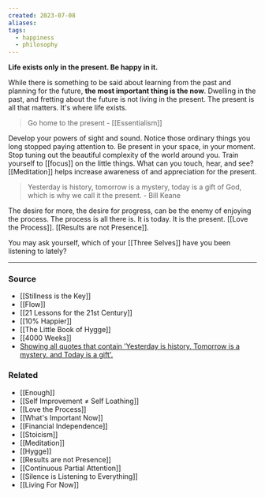 ```yaml
---
created: 2023-07-08
aliases: 
tags:
  - happiness
  - philosophy
---
```

**Life exists only in the present. Be happy in it.**

While there is something to be said about learning from the past and planning for the future, **the most important thing is the now**. Dwelling in the past, and fretting about the future is not living in the present. The present is all that matters. It's where life exists.

> Go home to the present - [[Essentialism]]

Develop your powers of sight and sound. Notice those ordinary things you long stopped paying attention to. Be present in your space, in your moment. Stop tuning out the beautiful complexity of the world around you. Train yourself to [[focus]] on the little things. What can you touch, hear, and see? [[Meditation]] helps increase awareness of and appreciation for the present.

> Yesterday is history, tomorrow is a mystery, today is a gift of God, which is why we call it the present. - Bill Keane

The desire for more, the desire for progress, can be the enemy of enjoying the process. The process is all there is. It is today. It is the present. [[Love the Process]]. [[Results are not Presence]].  

You may ask yourself, which of your [[Three Selves]] have you been listening to lately?

****
### Source
- [[Stillness is the Key]]
- [[Flow]]
- [[21 Lessons for the 21st Century]]
- [[10% Happier]]
- [[The Little Book of Hygge]]
- [[4000 Weeks]]
- [Showing all quotes that contain 'Yesterday is history. Tomorrow is a mystery. and Today is a gift'.](https://www.goodreads.com/quotes/search?q=Yesterday+is+history.+Tomorrow+is+a+mystery.+and+Today+is+a+gift)

### Related
- [[Enough]]
- [[Self Improvement ≠ Self Loathing]]
- [[Love the Process]]
- [[What's Important Now]]
- [[Financial Independence]] 
- [[Stoicism]] 
- [[Meditation]] 
- [[Hygge]] 
- [[Results are not Presence]] 
- [[Continuous Partial Attention]] 
- [[Silence is Listening to Everything]]
- [[Living For Now]]